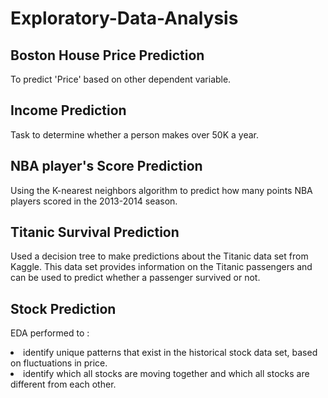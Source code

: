 # Exploratory-Data-Analysis

## Boston House Price Prediction

To predict 'Price' based on other dependent variable.

## Income Prediction

Task to determine whether a person makes over 50K a year.

## NBA player's Score Prediction

Using the K-nearest neighbors algorithm to predict how many points NBA players scored in the 2013-2014 season.

## Titanic Survival Prediction

Used a decision tree to make predictions about the Titanic data set from Kaggle. This data set provides information on the Titanic passengers and can be used to predict whether a passenger survived or not.

## Stock Prediction

EDA performed to : 
<li> identify unique patterns that exist in the historical stock data set, based on fluctuations in price.</li>
<li> identify which all stocks are moving together and which all stocks are different from each other.</li>

